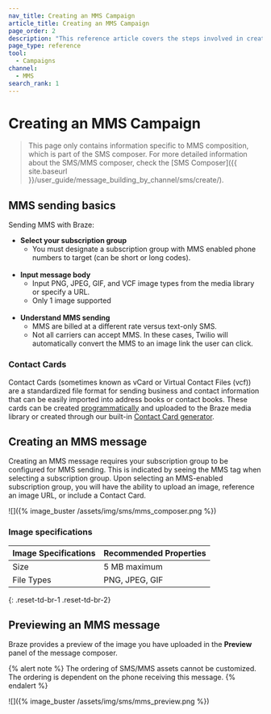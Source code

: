 ```yaml
---
nav_title: Creating an MMS Campaign
article_title: Creating an MMS Campaign
page_order: 2
description: "This reference article covers the steps involved in creating, sending, and previewing an MMS message."
page_type: reference
tool:
  - Campaigns
channel:
  - MMS
search_rank: 1  
---
```


# Creating an MMS Campaign

> This page only contains information specific to MMS composition, which is part of the SMS composer. For more detailed information about the SMS/MMS composer, check the [SMS Composer]({{ site.baseurl }}/user_guide/message_building_by_channel/sms/create/).

## MMS sending basics

Sending MMS with Braze:

- **Select your subscription group**
  - You must designate a subscription group with MMS enabled phone numbers to target (can be short or long codes).<br><br>
- **Input message body**
  - Input PNG, JPEG, GIF, and VCF image types from the media library or specify a URL.
  - Only 1 image supported<br><br>
- **Understand MMS sending**
  - MMS are billed at a different rate versus text-only SMS.
  - Not all carriers can accept MMS. In these cases, Twilio will automatically convert the MMS to an image link the user can click.

### Contact Cards

Contact Cards (sometimes known as vCard or Virtual Contact Files (vcf)) are a standardized file format for sending business and contact information that can be easily imported into address books or contact books. These cards can be created [programmatically](https://www.twilio.com/blog/send-vcard-twilio-sms) and uploaded to the Braze media library or created through our built-in [Contact Card generator]({{site.baseurl}}/user_guide/message_building_by_channel/sms/mms/contact_card/).

## Creating an MMS message

Creating an MMS message requires your subscription group to be configured for MMS sending. This is indicated by seeing the MMS tag when selecting a subscription group. Upon selecting an MMS-enabled subscription group, you will have the ability to upload an image, reference an image URL, or include a Contact Card.

![]({% image_buster /assets/img/sms/mms_composer.png %})

### Image specifications

**Image Specifications** | **Recommended Properties**
--- | ---
Size | 5&nbsp;MB maximum
File Types | PNG, JPEG, GIF
{: .reset-td-br-1 .reset-td-br-2}

## Previewing an MMS message

Braze provides a preview of the image you have uploaded in the **Preview** panel of the message composer. 

{% alert note %}
The ordering of SMS/MMS assets cannot be customized. The ordering is dependent on the phone receiving this message.
{% endalert %}

![]({% image_buster /assets/img/sms/mms_preview.png %})


